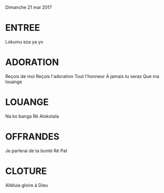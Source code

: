 Dimanche 21 mai 2017

# ENTREE
Lokumu eza ya yo 

# ADORATION
Reçois de moi
Reçois l'adoration
Tout l'honneur
À jamais tu seras
Que ma louange

# LOUANGE
Na ko banga Ré
Alokotala

# OFFRANDES
Je parlerai de ta bonté Ré Pat

# CLOTURE
Alléluia gloire à Dieu
